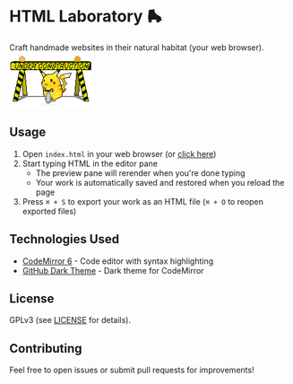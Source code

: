 # HTML Laboratory 🛼

Craft handmade websites in their natural habitat (your web browser).
<img src="images/pika_construction.gif">

## Usage

1. Open `index.html` in your web browser (or <a href="https://hunterirving.github.io/html_laboratory/">click here</a>)
2. Start typing HTML in the editor pane
    - The preview pane will rerender when you're done typing
    - Your work is automatically saved and restored when you reload the page
3. Press `⌘ + S` to export your work as an HTML file (`⌘ + O` to reopen exported files)

## Technologies Used

- [CodeMirror 6](https://codemirror.net/) - Code editor with syntax highlighting
- [GitHub Dark Theme](https://github.com/fsegurai/codemirror-themes) - Dark theme for CodeMirror

## License

GPLv3 (see <a href="LICENSE">LICENSE</a> for details).

## Contributing

Feel free to open issues or submit pull requests for improvements!
